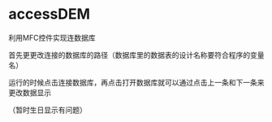 # accessDEM

利用MFC控件实现连数据库

首先更更改连接的数据库的路径（数据库里的数据表的设计名称要符合程序的变量名）

运行的时候点击连接数据库，再点击打开数据库就可以通过点击上一条和下一条来更改数据显示

（暂时生日显示有问题）
